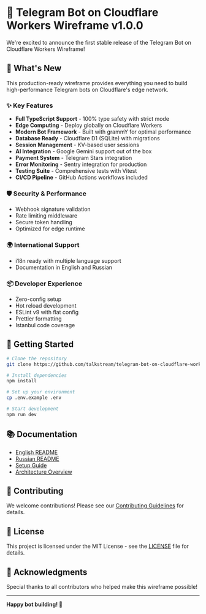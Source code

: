 # 🎉 Telegram Bot on Cloudflare Workers Wireframe v1.0.0

We're excited to announce the first stable release of the Telegram Bot on Cloudflare Workers Wireframe!

## 🚀 What's New

This production-ready wireframe provides everything you need to build high-performance Telegram bots on Cloudflare's edge network.

### ✨ Key Features

- **Full TypeScript Support** - 100% type safety with strict mode
- **Edge Computing** - Deploy globally on Cloudflare Workers
- **Modern Bot Framework** - Built with grammY for optimal performance
- **Database Ready** - Cloudflare D1 (SQLite) with migrations
- **Session Management** - KV-based user sessions
- **AI Integration** - Google Gemini support out of the box
- **Payment System** - Telegram Stars integration
- **Error Monitoring** - Sentry integration for production
- **Testing Suite** - Comprehensive tests with Vitest
- **CI/CD Pipeline** - GitHub Actions workflows included

### 🛡️ Security & Performance

- Webhook signature validation
- Rate limiting middleware
- Secure token handling
- Optimized for edge runtime

### 🌍 International Support

- i18n ready with multiple language support
- Documentation in English and Russian

### 📦 Developer Experience

- Zero-config setup
- Hot reload development
- ESLint v9 with flat config
- Prettier formatting
- Istanbul code coverage

## 🏁 Getting Started

```bash
# Clone the repository
git clone https://github.com/talkstream/telegram-bot-on-cloudflare-workers.git

# Install dependencies
npm install

# Set up your environment
cp .env.example .env

# Start development
npm run dev
```

## 📚 Documentation

- [English README](README.md)
- [Russian README](README.ru.md)
- [Setup Guide](SETUP.md)
- [Architecture Overview](CLAUDE.md)

## 🤝 Contributing

We welcome contributions! Please see our [Contributing Guidelines](CONTRIBUTING.md) for details.

## 📄 License

This project is licensed under the MIT License - see the [LICENSE](LICENSE) file for details.

## 🙏 Acknowledgments

Special thanks to all contributors who helped make this wireframe possible!

---

**Happy bot building! 🤖**
